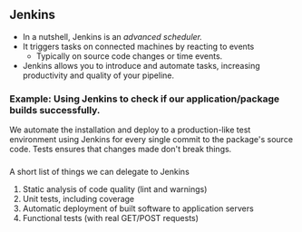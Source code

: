 ## Jenkins

- In a nutshell, Jenkins is an _advanced scheduler._
- It triggers tasks on connected machines by reacting to events
  - Typically on source code changes or time events.
- Jenkins allows you to introduce and automate tasks, increasing productivity and quality of your pipeline.


### Example: Using Jenkins to check if our application/package builds successfully.

We automate the installation and deploy to a production-like test environment using Jenkins for every single commit to the package's source code. Tests ensures that changes made don't break things.

###

A short list of things we can delegate to Jenkins

1. Static analysis of code quality (lint and warnings)
2. Unit tests, including coverage
3. Automatic deployment of built software to application servers
4. Functional tests (with real GET/POST requests)
